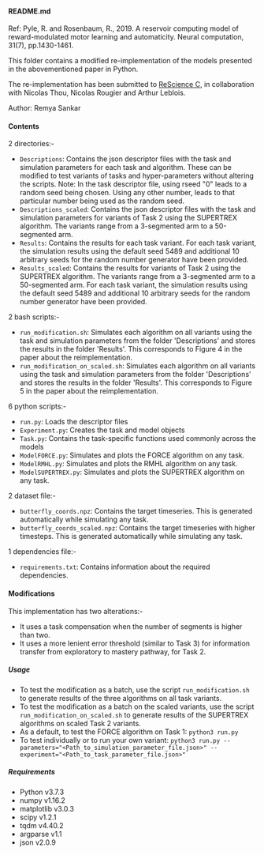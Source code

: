 #### README.md

Ref: 
Pyle, R. and Rosenbaum, R., 2019.
A reservoir computing model of reward-modulated motor learning and automaticity.
Neural computation, 31(7), pp.1430-1461.

This folder contains a modified re-implementation of the models presented in the  abovementioned paper in Python.

The re-implementation has been submitted to [ReScience C](https://rescience-c.github.io/),  in collaboration with Nicolas Thou, Nicolas Rougier and Arthur Leblois.

Author: Remya Sankar

#### Contents

2 directories:-

- ```Descriptions```: Contains the json descriptor files with the task and simulation parameters for each task and algorithm. These can be modified to test variants of tasks and hyper-parameters without altering the scripts. Note: In the task descriptor file, using rseed "0" leads to a random seed being chosen.  Using any other number, leads to that particular number being used as the random seed.
- ```Descriptions_scaled```: Contains the json descriptor files with the task and simulation parameters for variants of Task 2 using the SUPERTREX algorithm. The variants range from a 3-segmented arm to a 50-segmented arm.
- ```Results```: Contains the results for each task variant. For each task variant, the simulation results using the default seed 5489 and additional 10 arbitrary seeds for the random number generator have been provided.
- ```Results_scaled```: Contains the results for variants of Task 2 using the SUPERTREX algorithm. The variants range from a 3-segmented arm to a 50-segmented arm.  For each task variant, the simulation results using the default seed 5489 and additional 10 arbitrary seeds for the random number generator have been provided.

2 bash scripts:-

-   ```run_modification.sh```: Simulates each algorithm on all variants using the task and simulation parameters from the folder 'Descriptions' and stores the results in the folder 'Results'. This corresponds to Figure 4 in the paper about the reimplementation.
-   ```run_modification_on_scaled.sh```: Simulates each algorithm on all variants using the task and simulation parameters from the folder 'Descriptions' and stores the results in the folder 'Results'. This corresponds to Figure 5 in the paper about the reimplementation.

6 python scripts:-

- ```run.py```: Loads the descriptor files
- ```Experiment.py```: Creates the task and model objects
- ```Task.py```: Contains the task-specific functions used commonly across the models
- ```ModelFORCE.py```: Simulates and plots the FORCE algorithm on any task.
- ```ModelRMHL.py```: Simulates and plots the RMHL algorithm on any task.
- ```ModelSUPERTREX.py```: Simulates and plots the SUPERTREX algorithm on any task.

2 dataset file:-

- ```butterfly_coords.npz```: Contains the target timeseries. This is generated automatically while simulating any task.
- ```butterfly_coords_scaled.npz```: Contains the target timeseries with higher timesteps. This is generated automatically while simulating any task.

1 dependencies file:-

- ```requirements.txt```: Contains information about the required dependencies.

#### Modifications

This implementation has two alterations:-

- It uses a task compensation when the number of segments  is higher than two.
- It uses a more lenient error  threshold (similar to Task  3) for information transfer from exploratory to mastery pathway, for Task 2.

##### Usage

-  To test the modification as a batch, use the script ```run_modification.sh``` to generate results of the three algorithms on all task variants.
-  To test the modification as a batch on the scaled variants, use the script ```run_modification_on_scaled.sh``` to generate results of the SUPERTREX algorithms on scaled Task 2 variants.
-  As a default, to test the FORCE algorithm on Task 1:  ```python3 run.py```
-  To test individually or to run your own variant: ```python3 run.py
--parameters="<Path_to_simulation_parameter_file.json>"
--experiment="<Path_to_task_parameter_file.json>"```


##### Requirements

- Python v3.7.3
- numpy v1.16.2
- matplotlib v3.0.3
- scipy v1.2.1
- tqdm v4.40.2
- argparse v1.1
- json v2.0.9
